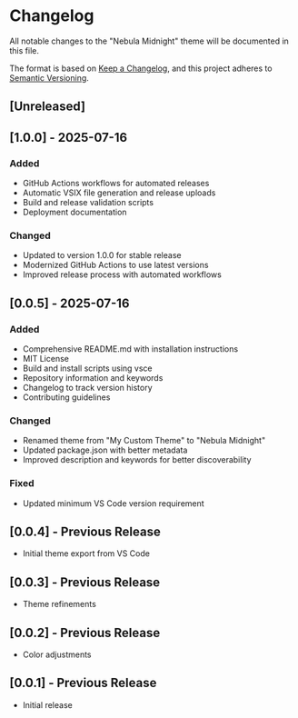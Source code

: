 # Changelog

All notable changes to the "Nebula Midnight" theme will be documented in this file.

The format is based on [Keep a Changelog](https://keepachangelog.com/en/1.0.0/),
and this project adheres to [Semantic Versioning](https://semver.org/spec/v2.0.0.html).

## [Unreleased]

## [1.0.0] - 2025-07-16

### Added

- GitHub Actions workflows for automated releases
- Automatic VSIX file generation and release uploads
- Build and release validation scripts
- Deployment documentation

### Changed

- Updated to version 1.0.0 for stable release
- Modernized GitHub Actions to use latest versions
- Improved release process with automated workflows

## [0.0.5] - 2025-07-16

### Added

- Comprehensive README.md with installation instructions
- MIT License
- Build and install scripts using vsce
- Repository information and keywords
- Changelog to track version history
- Contributing guidelines

### Changed

- Renamed theme from "My Custom Theme" to "Nebula Midnight"
- Updated package.json with better metadata
- Improved description and keywords for better discoverability

### Fixed

- Updated minimum VS Code version requirement

## [0.0.4] - Previous Release

- Initial theme export from VS Code

## [0.0.3] - Previous Release

- Theme refinements

## [0.0.2] - Previous Release

- Color adjustments

## [0.0.1] - Previous Release

- Initial release
